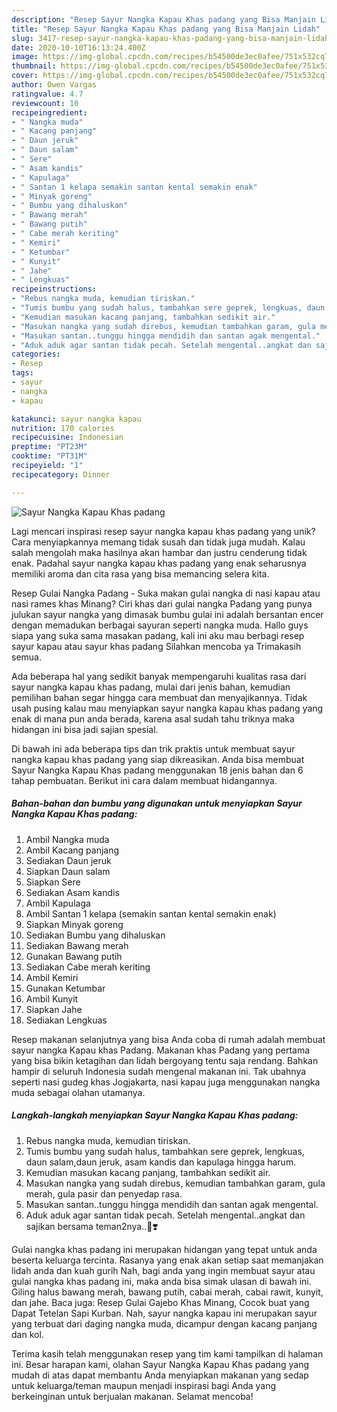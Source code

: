 ```yaml
---
description: "Resep Sayur Nangka Kapau Khas padang yang Bisa Manjain Lidah"
title: "Resep Sayur Nangka Kapau Khas padang yang Bisa Manjain Lidah"
slug: 3417-resep-sayur-nangka-kapau-khas-padang-yang-bisa-manjain-lidah
date: 2020-10-10T16:13:24.400Z
image: https://img-global.cpcdn.com/recipes/b54500de3ec0afee/751x532cq70/sayur-nangka-kapau-khas-padang-foto-resep-utama.jpg
thumbnail: https://img-global.cpcdn.com/recipes/b54500de3ec0afee/751x532cq70/sayur-nangka-kapau-khas-padang-foto-resep-utama.jpg
cover: https://img-global.cpcdn.com/recipes/b54500de3ec0afee/751x532cq70/sayur-nangka-kapau-khas-padang-foto-resep-utama.jpg
author: Owen Vargas
ratingvalue: 4.7
reviewcount: 10
recipeingredient:
- " Nangka muda"
- " Kacang panjang"
- " Daun jeruk"
- " Daun salam"
- " Sere"
- " Asam kandis"
- " Kapulaga"
- " Santan 1 kelapa semakin santan kental semakin enak"
- " Minyak goreng"
- " Bumbu yang dihaluskan"
- " Bawang merah"
- " Bawang putih"
- " Cabe merah keriting"
- " Kemiri"
- " Ketumbar"
- " Kunyit"
- " Jahe"
- " Lengkuas"
recipeinstructions:
- "Rebus nangka muda, kemudian tiriskan."
- "Tumis bumbu yang sudah halus, tambahkan sere geprek, lengkuas, daun salam,daun jeruk, asam kandis dan kapulaga hingga harum."
- "Kemudian masukan kacang panjang, tambahkan sedikit air."
- "Masukan nangka yang sudah direbus, kemudian tambahkan garam, gula merah, gula pasir dan penyedap rasa."
- "Masukan santan..tunggu hingga mendidih dan santan agak mengental."
- "Aduk aduk agar santan tidak pecah. Setelah mengental..angkat dan sajikan bersama teman2nya..🤗❣️"
categories:
- Resep
tags:
- sayur
- nangka
- kapau

katakunci: sayur nangka kapau 
nutrition: 170 calories
recipecuisine: Indonesian
preptime: "PT23M"
cooktime: "PT31M"
recipeyield: "1"
recipecategory: Dinner

---
```



![Sayur Nangka Kapau Khas padang](https://img-global.cpcdn.com/recipes/b54500de3ec0afee/751x532cq70/sayur-nangka-kapau-khas-padang-foto-resep-utama.jpg)

Lagi mencari inspirasi resep sayur nangka kapau khas padang yang unik? Cara menyiapkannya memang tidak susah dan tidak juga mudah. Kalau salah mengolah maka hasilnya akan hambar dan justru cenderung tidak enak. Padahal sayur nangka kapau khas padang yang enak seharusnya memiliki aroma dan cita rasa yang bisa memancing selera kita.

Resep Gulai Nangka Padang - Suka makan gulai nangka di nasi kapau atau nasi rames khas Minang? Ciri khas dari gulai nangka Padang yang punya julukan sayur nangka yang dimasak bumbu gulai ini adalah bersantan encer dengan memadukan berbagai sayuran seperti nangka muda. Hallo guys siapa yang suka sama masakan padang, kali ini aku mau berbagi resep sayur kapau atau sayur khas padang Silahkan mencoba ya Trimakasih semua.

Ada beberapa hal yang sedikit banyak mempengaruhi kualitas rasa dari sayur nangka kapau khas padang, mulai dari jenis bahan, kemudian pemilihan bahan segar hingga cara membuat dan menyajikannya. Tidak usah pusing kalau mau menyiapkan sayur nangka kapau khas padang yang enak di mana pun anda berada, karena asal sudah tahu triknya maka hidangan ini bisa jadi sajian spesial.


Di bawah ini ada beberapa tips dan trik praktis untuk membuat sayur nangka kapau khas padang yang siap dikreasikan. Anda bisa membuat Sayur Nangka Kapau Khas padang menggunakan 18 jenis bahan dan 6 tahap pembuatan. Berikut ini cara dalam membuat hidangannya.

<!--inarticleads1-->

##### Bahan-bahan dan bumbu yang digunakan untuk menyiapkan Sayur Nangka Kapau Khas padang:

1. Ambil  Nangka muda
1. Ambil  Kacang panjang
1. Sediakan  Daun jeruk
1. Siapkan  Daun salam
1. Siapkan  Sere
1. Sediakan  Asam kandis
1. Ambil  Kapulaga
1. Ambil  Santan 1 kelapa (semakin santan kental semakin enak)
1. Siapkan  Minyak goreng
1. Sediakan  Bumbu yang dihaluskan
1. Sediakan  Bawang merah
1. Gunakan  Bawang putih
1. Sediakan  Cabe merah keriting
1. Ambil  Kemiri
1. Gunakan  Ketumbar
1. Ambil  Kunyit
1. Siapkan  Jahe
1. Sediakan  Lengkuas


Resep makanan selanjutnya yang bisa Anda coba di rumah adalah membuat sayur nangka Kapau khas Padang. Makanan khas Padang yang pertama yang bisa bikin ketagihan dan lidah bergoyang tentu saja rendang. Bahkan hampir di seluruh Indonesia sudah mengenal makanan ini. Tak ubahnya seperti nasi gudeg khas Jogjakarta, nasi kapau juga menggunakan nangka muda sebagai olahan utamanya. 

<!--inarticleads2-->

##### Langkah-langkah menyiapkan Sayur Nangka Kapau Khas padang:

1. Rebus nangka muda, kemudian tiriskan.
1. Tumis bumbu yang sudah halus, tambahkan sere geprek, lengkuas, daun salam,daun jeruk, asam kandis dan kapulaga hingga harum.
1. Kemudian masukan kacang panjang, tambahkan sedikit air.
1. Masukan nangka yang sudah direbus, kemudian tambahkan garam, gula merah, gula pasir dan penyedap rasa.
1. Masukan santan..tunggu hingga mendidih dan santan agak mengental.
1. Aduk aduk agar santan tidak pecah. Setelah mengental..angkat dan sajikan bersama teman2nya..🤗❣️


Gulai nangka khas padang ini merupakan hidangan yang tepat untuk anda beserta keluarga tercinta. Rasanya yang enak akan setiap saat memanjakan lidah anda dan kuah gurih Nah, bagi anda yang ingin membuat sayur atau gulai nangka khas padang ini, maka anda bisa simak ulasan di bawah ini. Giling halus bawang merah, bawang putih, cabai merah, cabai rawit, kunyit, dan jahe. Baca juga: Resep Gulai Gajebo Khas Minang, Cocok buat yang Dapat Tetelan Sapi Kurban. Nah, sayur nangka kapau ini merupakan sayur yang terbuat dari daging nangka muda, dicampur dengan kacang panjang dan kol. 

Terima kasih telah menggunakan resep yang tim kami tampilkan di halaman ini. Besar harapan kami, olahan Sayur Nangka Kapau Khas padang yang mudah di atas dapat membantu Anda menyiapkan makanan yang sedap untuk keluarga/teman maupun menjadi inspirasi bagi Anda yang berkeinginan untuk berjualan makanan. Selamat mencoba!
